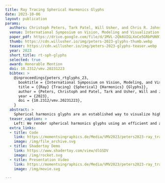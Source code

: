 ```yaml
---
title: Ray Tracing Spherical Harmonics Glyphs
date: 2023-10-06
layout: publication
params:
  authors: Christoph Peters, Tark Patel, Will Usher, and Chris R. Johnson
  venue: International Symposium on Vision, Modeling and Visualization (VMV)
  paper_pdf: https://drive.google.com/file/d/1MVL-2Qk6UIGLXoCe5GRbPUN974mqgOrf/view?usp=sharing
  thumb: https://cdn.willusher.io/img/peters-2023-glyphs-thumb.webp
  teaser: https://cdn.willusher.io/img/peters-2023-glyphs-teaser.webp
  year: 2023
  short_title: rt-sph-glyphs
  selected: true
  award: Honorable Mention
  doi: 10.2312/vmv.20231223
  bibtex: >
    @inproceedings{peters_rtglyphs_23,
      booktitle = {International Symposium on Vision, Modeling, and Visualization (VMV)},
      title = {{Ray} {Tracing} {Spherical} {Harmonics} {Glyphs}},
      author = {Peters, Christoph and Patel, Tark and Usher, Will and Johnson, Chris R.},
      year = {2023},
      doi = {10.2312/vmv.20231223},
    }
  abstract: >
    Spherical harmonics glyphs are an established way to visualize high angular resolution diffusion imaging data. Starting from a unit sphere, each point on the surface is scaled according to the value of a linear combination of spherical harmonics basis functions. The resulting glyph visualizes an orientation distribution function. We present an efficient method to render these glyphs using ray tracing. Our method constructs a polynomial whose roots correspond to ray-glyph intersections. This polynomial has degree 2k+2 for spherical harmonics bands 0,2,...,k. We then find all intersections in an efficient and numerically stable fashion through polynomial root finding. Our formulation also gives rise to a simple formula for normal vectors of the glyph. Additionally, we compute a nearly exact axis-aligned bounding box to make ray tracing of these glyphs even more efficient. Since our method finds all intersections for arbitrary rays, it lets us perform sophisticated shading and uncertainty visualization. Compared to prior work, it is faster, more flexible and more accurate.
  teaser_caption: >
    Left: We render spherical harmonics glyphs using an efficient and accurate method based on polynomial root finding. A second glyph visualizes uncertainty and we trace secondary rays to render soft shadows. Right: Our method renders large HARDI datasets in real time on a single GPU.
  extra_links:
  - title: Code
    link: https://momentsingraphics.de/Media/VMV2023/peters2023-ray_tracing_spherical_harmonics_glyphs_code.zip
    image: /img/file_archive.svg
  - title: Shadertoy Demo
    link: https://www.shadertoy.com/view/dlGSDV
    image: /img/rocket.svg
  - title: Presentation Video
    link: https://momentsingraphics.de/Media/VMV2023/peters2023-ray_tracing_spherical_harmonics_glyphs_presentation.mp4
    image: /img/movie.svg

---
```

